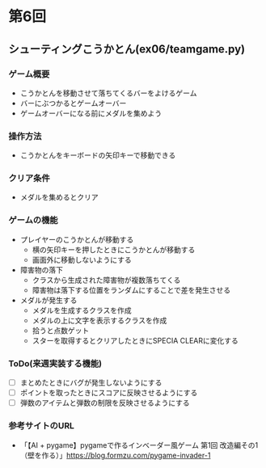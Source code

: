 # 第6回
## シューティングこうかとん(ex06/teamgame.py)
### ゲーム概要
- こうかとんを移動させて落ちてくるバーをよけるゲーム
- バーにぶつかるとゲームオーバー
- ゲームオーバーになる前にメダルを集めよう
### 操作方法
- こうかとんをキーボードの矢印キーで移動できる
### クリア条件
- メダルを集めるとクリア
### ゲームの機能
- プレイヤーのこうかとんが移動する
    - 横の矢印キーを押したときにこうかとんが移動する
    - 画面外に移動しないようにする
- 障害物の落下
    - クラスから生成された障害物が複数落ちてくる
    - 障害物は落下する位置をランダムにすることで差を発生させる
- メダルが発生する
    - メダルを生成するクラスを作成
    - メダルの上に文字を表示するクラスを作成
    - 拾うと点数ゲット
    - スターを取得するとクリアしたときにSPECIA CLEARに変化する
### ToDo(来週実装する機能)
- [ ] まとめたときにバグが発生しないようにする
- [ ] ポイントを取ったときにスコアに反映させるようにする
- [ ] 弾数のアイテムと弾数の制限を反映させるようにする
### 参考サイトのURL
- 「【AI + pygame】pygameで作るインベーダー風ゲーム 第1回 改造編その1（壁を作る）」https://blog.formzu.com/pygame-invader-1